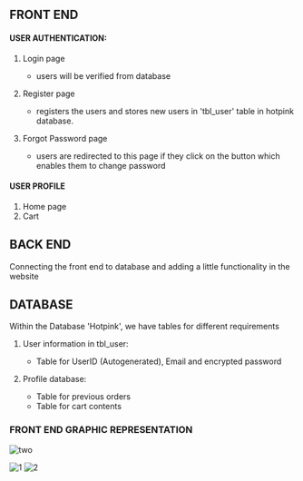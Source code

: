 
## FRONT END


#### USER AUTHENTICATION:
1. Login page  
    - users will be verified from database  
2. Register page
    - registers the users and stores new users in 'tbl_user' table in hotpink database.
  
3. Forgot Password page
    - users are redirected to this page if they click on the button which enables them to change password

#### USER PROFILE
1. Home page 
1. Cart

## BACK END
Connecting the front end to database and adding a little functionality in the website

## DATABASE
Within the Database 'Hotpink', we have tables for different requirements
1. User information in tbl_user:  
      - Table for UserID (Autogenerated), Email and encrypted password 
  
2. Profile database:  
      - Table for previous orders 
      - Table for cart contents


### FRONT END GRAPHIC REPRESENTATION

![two](https://user-images.githubusercontent.com/69295385/141489507-0fd1604d-787c-43a8-91e1-0ff866623b08.jpeg)



![1](https://user-images.githubusercontent.com/89929088/145784695-9dd6f86f-908c-408e-9e97-82a9255024a6.png)
![2](https://user-images.githubusercontent.com/89929088/145784797-3bff1510-2187-45ee-a0cb-0ffa0e556a0d.png)

